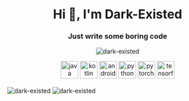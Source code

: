 <!--
**Dark-Existed/Dark-Existed** is a ✨ _special_ ✨ repository because its `README.md` (this file) appears on your GitHub profile.

Here are some ideas to get you started:

- 🔭 I’m currently working on ...
- 🌱 I’m currently learning ...
- 👯 I’m looking to collaborate on ...
- 🤔 I’m looking for help with ...
- 💬 Ask me about ...
- 📫 How to reach me: ...
- 😄 Pronouns: ...
- ⚡ Fun fact: ...
-->



<h1 align="center">Hi 👋, I'm Dark-Existed</h1>
<h3 align="center">Just write some boring code</h3>

<p align="center"> <img src="https://komarev.com/ghpvc/?username=dark-existed" alt="dark-existed" /> </p>

<p align="center">

<img src="https://devicons.github.io/devicon/devicon.git/icons/java/java-original-wordmark.svg" alt="java" width="40" height="40"/>
<img src="https://www.vectorlogo.zone/logos/kotlinlang/kotlinlang-icon.svg" alt="kotlin" width="40" height="40"/>
<img src="https://devicons.github.io/devicon/devicon.git/icons/android/android-original-wordmark.svg" alt="android" width="40" height="40"/> 
<img src="https://devicons.github.io/devicon/devicon.git/icons/python/python-original.svg" alt="python" width="40" height="40"/>
<img src="https://www.vectorlogo.zone/logos/pytorch/pytorch-icon.svg" alt="pytorch" width="40" height="40"/>
<img src="https://www.vectorlogo.zone/logos/tensorflow/tensorflow-icon.svg" alt="tensorflow" width="40" height="40"/>
</p>

<img align="center" src="https://github-readme-stats.vercel.app/api/top-langs/?username=dark-existed&layout=compact&hide=html" alt="dark-existed" />

<img align="center" src="https://github-readme-stats.vercel.app/api?username=dark-existed&show_icons=true" alt="dark-existed" />

